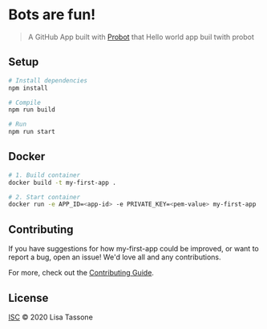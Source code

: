 # Bots are fun!

> A GitHub App built with [Probot](https://github.com/probot/probot) that Hello world app buil twith probot

## Setup

```sh
# Install dependencies
npm install

# Compile
npm run build

# Run
npm run start
```

## Docker

```sh
# 1. Build container
docker build -t my-first-app .

# 2. Start container
docker run -e APP_ID=<app-id> -e PRIVATE_KEY=<pem-value> my-first-app
```

## Contributing

If you have suggestions for how my-first-app could be improved, or want to report a bug, open an issue! We'd love all and any contributions.

For more, check out the [Contributing Guide](CONTRIBUTING.md).

## License

[ISC](LICENSE) © 2020 Lisa Tassone
